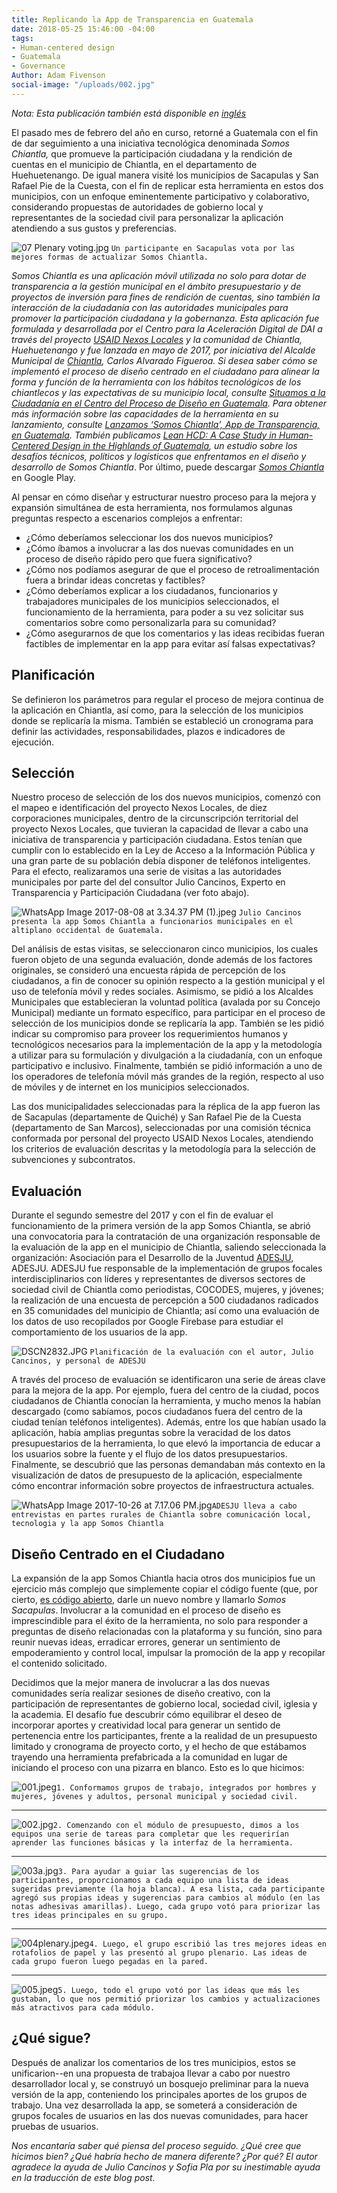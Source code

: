```yaml
---
title: Replicando la App de Transparencia en Guatemala
date: 2018-05-25 15:46:00 -04:00
tags:
- Human-centered design
- Guatemala
- Governance
Author: Adam Fivenson
social-image: "/uploads/002.jpg"
---
```


*Nota: Esta publicación también está disponible en [inglés](https://dai-global-digital.com/forking-with-design-thinking-in-guatemala.html)*

El pasado mes de febrero del año en curso, retorné a Guatemala con el fin de dar seguimiento a una iniciativa tecnológica denominada *Somos Chiantla,* que promueve la participación ciudadana y la rendición de cuentas en el municipio de Chiantla, en el departamento de Huehuetenango. De igual manera visité los municipios de Sacapulas y San Rafael Pie de la Cuesta, con el fin de replicar esta herramienta en estos dos municipios, con un enfoque eminentemente participativo y colaborativo, considerando propuestas de autoridades de gobierno local y representantes de la sociedad civil para personalizar la aplicación atendiendo a sus gustos y preferencias.  

![07 Plenary voting.jpg](/uploads/07%20Plenary%20voting.jpg)
`Un participante en Sacapulas vota por las mejores formas de actualizar Somos Chiantla.`

<!--more-->

<aside><p><em>Somos Chiantla es una aplicación móvil utilizada no solo para dotar de transparencia a la gestión municipal en el ámbito presupuestario y de proyectos de inversión para fines de rendición de cuentas, sino también la interacción de la ciudadanía con las autoridades municipales para promover la participación ciudadana y la gobernanza. Esta aplicación fue formulada y desarrollada por el Centro para la Aceleración Digital de DAI a través del proyecto <a href="https://www.dai.com/our-work/projects/guatemala-nexos-locales">USAID Nexos Locales</a> y la comunidad de Chiantla, Huehuetenango y fue lanzada en mayo de 2017, por iniciativa del Alcalde Municipal de <a href="https://goo.gl/maps/rz1w6hbbEwM2">Chiantla</a>, Carlos Alvarado Figueroa. Si desea saber cómo se implementó el proceso de diseño centrado en el ciudadano para alinear la forma y función de la herramienta con los hábitos tecnológicos de los chiantlecos y las expectativas de su municipio local, consulte <a href="https://dai-global-digital.com/diseno-ciudadano-guatemala.html">Situamos a la Ciudadanía en el Centro del Proceso de Diseño en Guatemala</a>. Para obtener más información sobre las capacidades de la herramienta en su lanzamiento, consulte <a href="https://dai-global-digital.com/app-de-transparencia-guatemala.html">Lanzamos ‘Somos Chiantla’, App de Transparencia, en Guatemala</a>. También publicamos <a href="https://dai-global-digital.com/lean-hcd.html">Lean HCD: A Case Study in Human-Centered Design in the Highlands of Guatemala</a>, un estudio sobre los desafíos técnicos, políticos y logísticos que enfrentamos en el diseño y desarrollo de Somos Chiantla</em>. Por último, puede descargar <a href="https://play.google.com/store/apps/details?id=gt.muni.chiantla&amp;hl=en"><em>Somos Chiantla</em></a> en Google Play.</p></aside>

Al pensar en cómo diseñar y estructurar nuestro proceso para la mejora y expansión simultánea de esta herramienta, nos formulamos algunas preguntas respecto a escenarios complejos a enfrentar:

* ¿Cómo deberíamos seleccionar los dos nuevos municipios?
* ¿Cómo íbamos a involucrar a las dos nuevas comunidades en un proceso de diseño rápido pero que fuera significativo?
* ¿Cómo nos podíamos asegurar de que el proceso de retroalimentación fuera a brindar ideas concretas y factibles?
* ¿Cómo deberíamos explicar a los ciudadanos, funcionarios y trabajadores municipales de los municipios seleccionados, el funcionamiento de la herramienta, para poder a su vez solicitar sus comentarios sobre como personalizarla para su comunidad?
* ¿Cómo asegurarnos de que los comentarios y las ideas recibidas fueran factibles de implementar en la app para evitar así falsas expectativas?

## Planificación
Se definieron los parámetros para regular el proceso de mejora continua de la aplicación en Chiantla, así como, para la selección de los municipios donde se replicaría la misma. También se estableció un cronograma para definir las actividades, responsabilidades, plazos e indicadores de ejecución.  

## Selección
Nuestro proceso de selección de los dos nuevos municipios, comenzó con el mapeo e identificación del proyecto Nexos Locales, de diez corporaciones municipales, dentro de la circunscripción territorial del proyecto Nexos Locales, que tuvieran la capacidad de llevar a cabo una iniciativa de transparencia y participación ciudadana. Estos tenían que cumplir con lo establecido en la Ley de Acceso a la Información Pública y una gran parte de su población debía disponer de teléfonos inteligentes. Para el efecto, realizaramos una serie de visitas a las autoridades municipales por parte del del consultor Julio Cancinos, Experto en Transparencia y Participación Ciudadana (ver foto abajo). 

![WhatsApp Image 2017-08-08 at 3.34.37 PM (1).jpeg](/uploads/WhatsApp%20Image%202017-08-08%20at%203.34.37%20PM%20(1).jpeg)
`Julio Cancinos presenta la app Somos Chiantla a funcionarios municipales en el altiplano occidental de Guatemala.`

Del análisis de estas visitas, se seleccionaron cinco municipios, los cuales fueron objeto de una segunda evaluación, donde además de los factores originales, se consideró una encuesta rápida de percepción de los ciudadanos, a fin de conocer su opinión respecto a la gestión municipal y el uso de telefonía móvil y redes sociales. Asimismo, se pidió a los Alcaldes Municipales que establecieran la voluntad política (avalada por su Concejo Municipal) mediante un formato específico, para participar en el proceso de selección de los municipios donde se replicaría la app. También se les pidió indicar su compromiso para proveer los requerimientos humanos y tecnológicos necesarios para la implementación de la app y la metodología a utilizar para su formulación y divulgación a la ciudadanía, con un enfoque participativo e inclusivo. Finalmente, también se pidió información a uno de los operadores de telefonía móvil más grandes de la región, respecto al uso de móviles y de internet en los municipios seleccionados.

Las dos municipalidades seleccionadas para la réplica de la app fueron las de Sacapulas (departamente de Quiché) y San Rafael Pie de la Cuesta (departamento de San Marcos), seleccionadas por una comisión técnica conformada por personal del proyecto USAID Nexos Locales, atendiendo los criterios de evaluación descritas y la metodología para la selección de subvenciones y subcontratos.

## Evaluación
Durante el segundo semestre del 2017 y con el fin de evaluar el funcionamiento de la primera versión de la app Somos Chiantla, se abrió una convocatoria para la contratación de una organización responsable de la evaluación de la app en el municipio de Chiantla, saliendo seleccionada la organización: Asociación para el Desarrollo de la Juventud [ADESJU](https://www.facebook.com/Asociaci%C3%B3n-Para-el-Desarrollo-Sostenible-de-la-Juventud-130288017040702/), ADESJU. 
ADESJU fue responsable de la implementación de grupos focales interdisciplinarios con líderes y representantes de diversos sectores de sociedad civil de Chiantla como periodistas, COCODES, mujeres, y jóvenes; la realización de una encuesta de percepción a 500 ciudadanos radicados en 35 comunidades del municipio de Chiantla; así como una evaluación de los datos de uso recopilados por Google Firebase para estudiar el comportamiento de los usuarios de la app. 

![DSCN2832.JPG](/uploads/DSCN2832.JPG)
`Planificación de la evaluación con el autor, Julio Cancinos, y personal de ADESJU`

A través del proceso de evaluación se identificaron una serie de áreas clave para la mejora de la app. Por ejemplo, fuera del centro de la ciudad, pocos ciudadanos de Chiantla conocían la herramienta, y mucho menos la habían descargado (como sabíamos, pocos ciudadanos fuera del centro de la ciudad tenían teléfonos inteligentes). Además, entre los que habían usado la aplicación, había amplias preguntas sobre la veracidad de los datos presupuestarios de la herramienta, lo que elevó la importancia de educar a los usuarios sobre la fuente y el flujo de los datos presupuestarios. Finalmente, se descubrió que las personas demandaban más contexto en la visualización de datos de presupuesto de la aplicación, especialmente cómo encontrar información sobre proyectos de infraestructura actuales.

![WhatsApp Image 2017-10-26 at 7.17.06 PM.jpg](/uploads/WhatsApp%20Image%202017-10-26%20at%207.17.06%20PM.jpg)`ADESJU lleva a cabo entrevistas en partes rurales de Chiantla sobre comunicación local, tecnologia y la app Somos Chiantla`

## Diseño Centrado en el Ciudadano
La expansión de la app Somos Chiantla hacia otros dos municipios fue un ejercicio más complejo que simplemente copiar el código fuente (que, por cierto, [es código abierto](https://github.com/munis-transparencia-gobierno-abierto/municipalidad-de-chiantla), darle un nuevo nombre y llamarlo *Somos Sacapulas*. Involucrar a la comunidad en el proceso de diseño es imprescindible para el éxito de la herramienta, no solo para responder a preguntas de diseño relacionadas con la plataforma y su función, sino para reunir nuevas ideas, erradicar errores, generar un sentimiento de empoderamiento y control local, impulsar la promoción de la app y recopilar el contenido solicitado. 

Decidimos que la mejor manera de involucrar a las dos nuevas comunidades sería realizar sesiones de diseño creativo, con la participación de representantes de gobierno local, sociedad civil, iglesia y la academia. El desafío fue descubrir cómo equilibrar el deseo de incorporar aportes y creatividad local para generar un sentido de pertenencia entre los participantes, frente a la realidad de un presupuesto limitado y cronograma de proyecto corto, y el hecho de que estábamos trayendo una herramienta prefabricada a la comunidad en lugar de iniciando el proceso con una pizarra en blanco.
Esto es lo que hicimos:

![001.jpeg](/uploads/001.jpeg)`1. Conformamos grupos de trabajo, integrados por hombres y mujeres, jóvenes y adultos, personal municipal y sociedad civil.`

---

![002.jpg](/uploads/002.jpg)`2. Comenzando con el módulo de presupuesto, dimos a los equipos una serie de tareas para completar que les requerirían aprender las funciones básicas y la interfaz de la herramienta.`

---

![003a.jpg](/uploads/003a.jpg)`3. Para ayudar a guiar las sugerencias de los participantes, proporcionamos a cada equipo una lista de ideas sugeridas previamente (la hoja blanca). A esa lista, cada participante agregó sus propias ideas y sugerencias para cambios al módulo (en las notas adhesivas amarillas). Luego, cada grupo votó para priorizar las tres ideas principales en su grupo.`

---

![004plenary.jpeg](/uploads/004plenary.jpeg)`4. Luego, el grupo escribió las tres mejores ideas en rotafolios de papel y las presentó al grupo plenario. Las ideas de cada grupo fueron luego pegadas en la pared.`

---

![005.jpeg](/uploads/005.jpeg)`5. Luego, todo el grupo votó por las ideas que más les gustaban, lo que nos permitió priorizar los cambios y actualizaciones más atractivos para cada módulo.`

## ¿Qué sigue? 
Después de analizar los comentarios de los tres municipios, estos se unificarion--en una propuesta de trabajoa llevar a cabo por nuestro desarrollador local y, se construyó un bosquejo preliminar para la nueva versión de la app, conteniendo los principales aportes de los grupos de trabajo. Una vez desarrollada la app, se someterá a consideración de grupos focales de usuarios en las dos nuevas comunidades, para hacer pruebas de usuarios.  

*Nos encantaría saber qué piensa del proceso seguido. ¿Qué cree que hicimos bien? ¿Qué habría hecho de manera diferente? ¿Por qué?*
*El autor agradece la ayuda de Julio Cancinos y Sofia Pla por su inestimable ayuda en la traducción de este blog post.*